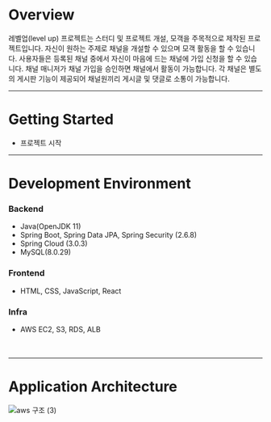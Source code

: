 # Overview
레벨업(level up) 프로젝트는 스터디 및 프로젝트 개설, 모객을 주목적으로 제작된 프로젝트입니다.
자신이 원하는 주제로 채널을 개설할 수 있으며 모객 활동을 할 수 있습니다.
사용자들은 등록된 채널 중에서 자신이 마음에 드는 채널에 가입 신청을 할 수 있습니다.
채널 매니저가 채널 가입을 승인하면 채널에서 활동이 가능합니다. 각 채널은 별도의 게시판 기능이
제공되어 채널원끼리 게시글 및 댓글로 소통이 가능합니다.

---

# Getting Started
+ 프로젝트 시작

---

# Development Environment
### Backend
+ Java(OpenJDK 11)  
+ Spring Boot, Spring Data JPA, Spring Security (2.6.8)
+ Spring Cloud (3.0.3)
+ MySQL(8.0.29)  

### Frontend
+ HTML, CSS, JavaScript, React  

### Infra
+ AWS EC2, S3, RDS, ALB  
<br/><br/>

---

# Application Architecture

![aws 구조 (3)](https://user-images.githubusercontent.com/79124915/194025162-6d67c804-b8d5-4235-8de6-7fa30bbd4801.png)
